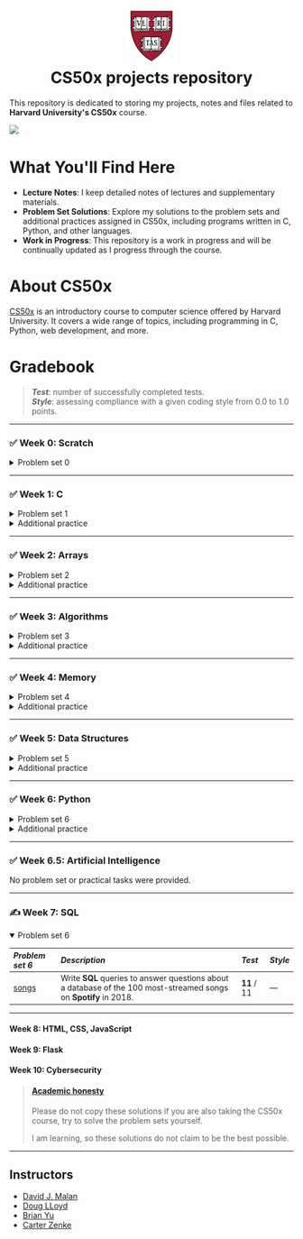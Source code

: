 <h1 align="center"><img src="harvard_university_logo.svg" alt="Harvard University Logo" height="100">
<br/>
CS50x projects repository</h1>

This repository is dedicated to storing my projects, notes and files related to **Harvard University's CS50x** course.

![](https://geps.dev/progress/66)

# What You'll Find Here

- **Lecture Notes**: I keep detailed notes of lectures and supplementary materials.
- **Problem Set Solutions**: Explore my solutions to the problem sets and additional practices assigned in CS50x,
including programs written in C, Python, and other languages.
- **Work in Progress**: This repository is a work in progress and will be continually updated as I progress through
the course.

# About CS50x

[CS50x](https://cs50.harvard.edu/x/2024/) is an introductory course to computer science offered by Harvard University. It covers a wide range
of topics, including programming in C, Python, web development, and more.

# Gradebook

> ***Test***: number of successfully completed tests.  
> ***Style***: assessing compliance with a given coding style from 0.0 to 1.0 points.

---

### ✅ Week 0: Scratch

<details onclose>
  <summary>Problem set 0</summary>

| *Problem set 0*                                                                                                         | *Description*                                              | *Test*     |
|:------------------------------------------------------------------------------------------------------------------------|:-----------------------------------------------------------|:-----------|
| [scratch](https://github.com/raydtutto/harvard-cs50x-2024/blob/main/src/week_0_scratch/problem_set_0/pset0_solution.md) | Project in "Scratch": arcade game, imitation of `Arkanoid` | **8** / 8  |

</details>

---

### ✅ Week 1: C

<details onclose>
  <summary>Problem set 1</summary>

| *Problem set 1*                                                                                                         | *Description*                                                             | *Test*       | *Style* |
|:------------------------------------------------------------------------------------------------------------------------|:--------------------------------------------------------------------------|:-------------|:--------|
| [hello, world.c](https://github.com/raydtutto/harvard-cs50x-2024/blob/main/src/week_1_c/problem_set_1/world/hello.c)    | Print "hello, world"                                                      | **5** / 5    | 1.00    |
| [hello, it's me.c](https://github.com/raydtutto/harvard-cs50x-2024/blob/main/src/week_1_c/problem_set_1/me/hello.c)     | Prompt the user for their name and then say "hello" to that user.         | **5** / 5    | 1.00    |
| [mario-less.c](https://github.com/raydtutto/harvard-cs50x-2024/blob/main/src/week_1_c/problem_set_1/mario-less/mario.c) | Print a right-aligned pyramid, using hashes (#) for bricks.               | **10** / 10  | 1.00    |
| [mario-more.c](https://github.com/raydtutto/harvard-cs50x-2024/blob/main/src/week_1_c/problem_set_1/mario-more/mario.c) | Print an adjacent pyramid, using hashes (#) for bricks.                   | **10** / 10  | 1.00    |
| [cash.c](https://github.com/raydtutto/harvard-cs50x-2024/blob/main/src/week_1_c/problem_set_1/cash/cash.c)              | Print the minimum coins needed to make the given amount of change.        | **10** / 10  | 1.00    |
| [credit.c](https://github.com/raydtutto/harvard-cs50x-2024/blob/main/src/week_1_c/problem_set_1/credit/credit.c)        | Check the validity of a given credit card number using Luhn’s algorithm.  | **17** / 17  | 1.00    |

</details>

<details onclose>
  <summary>Additional practice</summary>

| *Week 1: Additional practice*                                                                                       | *Description*                                                                                                         | *Test*    | *Style* |
|:--------------------------------------------------------------------------------------------------------------------|:----------------------------------------------------------------------------------------------------------------------|:----------|:--------|
| [debug.c](https://github.com/raydtutto/harvard-cs50x-2024/blob/main/src/week_1_c/additional_practice/debug/debug.c) | Debug the given code. _Becoming familiar with C syntax and debugging programs_.                                       | **4** / 4 | 1.00    |
| [half.c](https://github.com/raydtutto/harvard-cs50x-2024/blob/main/src/week_1_c/additional_practice/half/half.c)    | Calculate the amount each of you owes based on the bill amount, the tax, and the tip. _Practice creating a function_. | **6** / 6 | 1.00    |
| [prime.c](https://github.com/raydtutto/harvard-cs50x-2024/blob/main/src/week_1_c/additional_practice/prime/prime.c) | Test if a number is prime, and return true if it is, and false if it is not. _Practice using `for` loops_.            | **5** / 5 | 1.00    |

</details>

---

### ✅ Week 2: Arrays

<details onclose>
  <summary>Problem set 2</summary>

| *Problem set 2*                                                                                                            | *Description*                                                         | *Test*       | *Style* |
|:---------------------------------------------------------------------------------------------------------------------------|:----------------------------------------------------------------------|:-------------|:--------|
| [scrabble.c](https://github.com/raydtutto/harvard-cs50x-2024/blob/main/src/week_2_arrays/problem_set_2/scrabble.c)         | Determine the winner of a short Scrabble-like game.                   | **11** / 11  | 1.00    |
| [readability.c](https://github.com/raydtutto/harvard-cs50x-2024/blob/main/src/week_2_arrays/problem_set_2/readability.c)   | Calculate the approximate grade level needed to comprehend some text. | **11** / 11  | 1.00    |
| [caesar.c](https://github.com/raydtutto/harvard-cs50x-2024/blob/main/src/week_2_arrays/problem_set_2/caesar.c)             | Encrypt messages using Caesar’s cipher.                               | **11** / 11  | 1.00    |
| [substitution.c](https://github.com/raydtutto/harvard-cs50x-2024/blob/main/src/week_2_arrays/problem_set_2/substitution.c) | Encrypt messages using a substitution cipher.                         | **18** / 18  | 1.00    |

</details>

<details onclose>
  <summary>Additional practice</summary>

| *Week 2: Additional practice*                                                                                              | *Description*                                                                                                                                                                                                                                               | *Test*     | *Style* |
|:---------------------------------------------------------------------------------------------------------------------------|:------------------------------------------------------------------------------------------------------------------------------------------------------------------------------------------------------------------------------------------------------------|:-----------|:--------|
| [hours.c](https://github.com/raydtutto/harvard-cs50x-2024/blob/main/src/week_2_arrays/additional_practice/hours.c)         | Complete a function that calculates, based on a user’s input, a total number of hours or an average number of hours across a given number of days. _Practice with `arrays`, passing arrays as parameters to a function, integer division and type casting_. | **6** / 6  | 1.00    |
| [no-vowels.c](https://github.com/raydtutto/harvard-cs50x-2024/blob/main/src/week_2_arrays/additional_practice/no-vowels.c) | Replace vowels in a word entered at the command line. _Practice with `strings`, `command-line arguments`, and writing an entire program from scratch_.                                                                                                      | **6** / 6  | 1.00    |
| [password.c](https://github.com/raydtutto/harvard-cs50x-2024/blob/main/src/week_2_arrays/additional_practice/password.c)   | Check the validity of a password. _Practice iterating through a `string`, using the `ctype.h` library, and using `Boolean` variables_.                                                                                                                      | **7** / 7  | 1.00    |

</details>

---

### ✅ Week 3: Algorithms

<details onclose>
  <summary>Problem set 3</summary>

| *Problem set 3*                                                                                                          | *Description*                                                              | *Test*      | *Style* |
|:-------------------------------------------------------------------------------------------------------------------------|:---------------------------------------------------------------------------|:------------|:--------|
| [sort.txt](https://github.com/raydtutto/harvard-cs50x-2024/blob/main/src/week_3_algorithms/problem_set_3/sort.txt)       | Determine which sorting algorithm is used by each file.                    | —           | —       |
| [plurality.c](https://github.com/raydtutto/harvard-cs50x-2024/blob/main/src/week_3_algorithms/problem_set_3/plurality.c) | Run a plurality election.                                                  | **14** / 14 | 1.00    |
| [runoff.c](https://github.com/raydtutto/harvard-cs50x-2024/blob/main/src/week_3_algorithms/problem_set_3/runoff.c)       | Simulate a runoff election.                                                | **25** / 25 | 1.00    |
| [tideman.c](https://github.com/raydtutto/harvard-cs50x-2024/blob/main/src/week_3_algorithms/problem_set_3/tideman.c)     | Implement ranked-preference voting using `adjacency matrix` of candidates. | **18** / 18 | 1.00    |

</details>

<details onclose>
  <summary>Additional practice</summary>

| *Week 3: Additional practice*                                                                                        | *Description*                                                                                                                                 | *Test*    | *Style* |
|:---------------------------------------------------------------------------------------------------------------------|:----------------------------------------------------------------------------------------------------------------------------------------------|:----------|:--------|
| [atoi.c](https://github.com/raydtutto/harvard-cs50x-2024/blob/main/src/week_3_algorithms/additional_practice/atoi.c) | Rework 'atoi' function into recursion. _Practice creating `recursive functions`_.                                                             | —         | 1.00    |
| [temps_bubble.c](src/week_3_algorithms/additional_practice/temps/temps_bubble.c)                                     | _**Bubble sort**_: Sort the average high temperature values in descending order. _Practice working with `structs` and `sorting algorithms`_.  | —         | 1.00    |
| [temps_selection.c](src/week_3_algorithms/additional_practice/temps/temps_selection.c)                               | _**Selection sort**_: Sort the average high temperature values in descending order. _Practice working with structs and sorting algorithms_.   | —         | 1.00    |
| [temps_insertion.c](src/week_3_algorithms/additional_practice/temps/temps_insertion.c)                               | _**Insertion sort**_: Sort the average high temperature values in descending order. _Practice working with structs and sorting algorithms_.   | —         | 1.00    |
| [max.c](src/week_3_algorithms/additional_practice/max.c)                                                             | Write a function that finds the maximum value in an array given by user. _Practice `passing arrays` to functions and finding maximum values_. | **5** / 5 | 1.00    |
| [snackbar.c](src/week_3_algorithms/additional_practice/snackbar.c)                                                   | Search for each item you choose, return the total price. _Practice using structs and writing a `linear search algorithm`_.                    | —         | 1.00    |

</details>

---

### ✅ Week 4: Memory

<details onclose>
  <summary>Problem set 4</summary>

| *Problem set 4*                                                                                                                | *Description*                                                                                               | *Test*      | *Style* |
|:-------------------------------------------------------------------------------------------------------------------------------|:------------------------------------------------------------------------------------------------------------|:------------|:--------|
| [volume.c](https://github.com/raydtutto/harvard-cs50x-2024/blob/main/src/week_4_memory/problem_set_4/volume/volume.c)          | Change the volume of a sound file by a given factor.                                                        | **5** / 5   | 1.00    |
| [filter-less](https://github.com/raydtutto/harvard-cs50x-2024/blob/main/src/week_4_memory/problem_set_4/filter-less/helpers.c) | Implement the functions that can apply `grayscale`, `sepia`, `reflection`, or `blur` filters to the images. | **22** / 22 | 1.00    |
| [filter-more](https://github.com/raydtutto/harvard-cs50x-2024/blob/main/src/week_4_memory/problem_set_4/filter-more/helpers.c) | Implement the functions that can apply `grayscale`, `reflection`, `blur`, or `edges` filters to the images. | **23** / 23 | 1.00    |
| [recover.c](https://github.com/raydtutto/harvard-cs50x-2024/blob/main/src/week_4_memory/problem_set_4/recover/recover.c)       | Implement a program that recovers JPEGs from a forensic image.                                              | **7** / 7   | 1.00    |

</details>

<details onclose>
  <summary>Additional practice</summary>

| *Week 4: Additional practice*                                                                                                     | *Description*                                                                                                    | *Test*    | *Style* |
|:----------------------------------------------------------------------------------------------------------------------------------|:-----------------------------------------------------------------------------------------------------------------|:----------|:--------|
| [bottomup.c](https://github.com/raydtutto/harvard-cs50x-2024/blob/main/src/week_4_memory/additional_practice/bottomup/bottomup.c) | Change the orientation of the image from bottom-up to top-down. _Practice working with `images` and `metadata`_. | **3** / 3 | 1.00    |
| [license.c](https://github.com/raydtutto/harvard-cs50x-2024/blob/main/src/week_4_memory/additional_practice/license/license.c)    | Debug the given code. _Practice working with `files` and `file pointers`_.                                       | **3** / 3 | 1.00    |

</details>

---

### ✅ Week 5: Data Structures

<details onclose>
  <summary>Problem set 5</summary>

| *Problem set 5*                                                                                                                    | *Description*                                                      | *Test*    | *Style* |
|:-----------------------------------------------------------------------------------------------------------------------------------|:-------------------------------------------------------------------|:----------|:--------|
| [inheritance.c](https://github.com/raydtutto/harvard-cs50x-2024/blob/main/src/week_5_data_structures/problem_set_5/inheritance.c)  | Simulate genetic `inheritance` of blood type.                      | **7** / 7 | 1.00    |
| [speller](https://github.com/raydtutto/harvard-cs50x-2024/blob/main/src/week_5_data_structures/problem_set_5/speller/dictionary.c) | Implement a program that spell-checks a file using a `hash table`. | **9** / 9 | 1.00    |

</details>

<details onclose>
  <summary>Additional practice</summary>

| *Week 5: Additional practice*                                                                                             | *Description*                                                                                      | *Test* | *Style* |
|:--------------------------------------------------------------------------------------------------------------------------|:---------------------------------------------------------------------------------------------------|:-------|:--------|
| [trie.c](https://github.com/raydtutto/harvard-cs50x-2024/blob/main/src/week_5_data_structures/additional_practice/trie.c) | Search for a name using trie. _Introducing more complex data structures and working with `tries`_. | —      | 1.00    |

</details>

---

### ✅ Week 6: Python

<details onclose>
  <summary>Problem set 6</summary>

| *Problem set 6*                                                                                                                                    | *Description*                                                                | *Test*      | *Style* |
|:---------------------------------------------------------------------------------------------------------------------------------------------------|:-----------------------------------------------------------------------------|:------------|:--------|
| [hello.py](https://github.com/raydtutto/harvard-cs50x-2024/blob/main/src/week_6_python/problem_set_6/sentimental-hello/hello.py)                   | Prompt the user for their name and then say "hello" to that user.            | **3** / 3   | 1.00    |
| [mario-less](https://github.com/raydtutto/harvard-cs50x-2024/blob/main/src/week_6_python/problem_set_6/sentimental-mario-less/mario.py)            | Print a right-aligned pyramid, using hashes (#) for bricks.                  | **9** / 9   | 1.00    |
| [mario-more](https://github.com/raydtutto/harvard-cs50x-2024/blob/main/src/week_6_python/problem_set_6/sentimental-mario-more/mario.py)            | Print an adjacent pyramid, using hashes (#) for bricks.                      | **9** / 9   | 1.00    |
| [cash using `conditions`](https://github.com/raydtutto/harvard-cs50x-2024/blob/main/src/week_6_python/problem_set_6/sentimental-cash/cash_1.py)    | Print the minimum coins needed to make the given amount of change.           | **10** / 10 | 1.00    |
| [cash using `loop`](https://github.com/raydtutto/harvard-cs50x-2024/blob/main/src/week_6_python/problem_set_6/sentimental-cash/cash_2.py)          |                                                                              | —           | —       |
| [credit.py](https://github.com/raydtutto/harvard-cs50x-2024/blob/main/src/week_6_python/problem_set_6/sentimental-credit/credit.py)                | Check the validity of a given credit card number using Luhn’s algorithm.     | **14** / 14 | 1.00    |
| [readability.py](https://github.com/raydtutto/harvard-cs50x-2024/blob/main/src/week_6_python/problem_set_6/sentimental-readability/readability.py) | Calculate the approximate grade level needed to comprehend some text.        | **10** / 10 | 1.00    |
| [dna.py](https://github.com/raydtutto/harvard-cs50x-2024/blob/main/src/week_6_python/problem_set_6/dna.py)                                         | Take a sequence of DNA and determine which person it most likely belongs to. | **21** / 21 | 1.00    |

</details>

<details onclose>
  <summary>Additional practice</summary>

| *Week 6: Additional practice*                                                                                                                | *Description*                                                                                                                                                         | *Test*    | *Style* |
|:---------------------------------------------------------------------------------------------------------------------------------------------|:----------------------------------------------------------------------------------------------------------------------------------------------------------------------|:----------|:--------|
| [bank.py](https://github.com/raydtutto/harvard-cs50x-2024/blob/main/src/week_6_python/additional_practice/bank_2.py)                         | Prompt the user for a greeting, give different amount of cash depending on the greeting. _Practice with `str`s_.                                                      | **7** / 7 | 1.00    |
| [figlet.py](https://github.com/raydtutto/harvard-cs50x-2024/blob/main/src/week_6_python/additional_practice/figlet.py)                       | Prompt the user for a text, print it using the fonts supported by FIGlet. _Practice with `libraries` and `command-line arguments`_.                                   | **7** / 7 | 1.00    |
| [jar.py](https://github.com/raydtutto/harvard-cs50x-2024/blob/main/src/week_6_python/additional_practice/jar.py)                             | Implement a cookie jar in which to store cookies. _Introduction to `classes` and `object-oriented programming`_.                                                      | **7** / 7 | 1.00    |
| [seven-day-average.py](https://github.com/raydtutto/harvard-cs50x-2024/blob/main/src/week_6_python/additional_practice/seven-day-average.py) | Track COVID cases using a 7-day average. _Practice with `requests`, `dicts`, and `live data`_.                                                                        | —         | 1.00    |
| [taqueria.py](https://github.com/raydtutto/harvard-cs50x-2024/blob/main/src/week_6_python/additional_practice/taqueria.py)                   | A program that enables a user to place an order, prompt for an items, one per line, until the user inputs Control-D. _Practice with `dicts` and `try-except` blocks_. | **7** / 7 | 1.00    |

</details>

---

### ✅ Week 6.5: Artificial Intelligence

No problem set or practical tasks were provided.

---

### ✍️ Week 7: SQL

<details open>
  <summary>Problem set 6</summary>

| *Problem set 6*                                                                                       | *Description*                                                                                                     | *Test*      | *Style* |
|:------------------------------------------------------------------------------------------------------|:------------------------------------------------------------------------------------------------------------------|:------------|:--------|
| [songs](https://github.com/raydtutto/harvard-cs50x-2024/blob/main/src/week_7_sql/problem_set_7/songs) | Write **SQL** queries to answer questions about a database of the 100 most-streamed songs on **Spotify** in 2018. | **11** / 11 | —       |

</details>

---

#### Week 8: HTML, CSS, JavaScript
#### Week 9: Flask
#### Week 10: Cybersecurity

> #### [Academic honesty](https://cs50.harvard.edu/x/2024/honesty/)
> Please do not copy these solutions if you are also taking the CS50x course, try to solve the problem sets yourself.
>
> I am learning, so these solutions do not claim to be the best possible.

---

## Instructors

- [David J. Malan](https://github.com/dmalan)
- [Doug LLoyd](https://github.com/dlloyd09)
- [Brian Yu](https://github.com/brianyu28)
- [Carter Zenke](https://github.com/carterzenke)